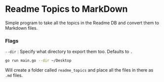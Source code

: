 # Readme Topics to MarkDown

Simple program to take all the topics in the Readme DB and convert them to Markdown files.

### Flags

`--dir` : Specify what directory to export them too. Defaults to `.`

```bash
go run main.go --dir ~/Desktop
```

Will create a folder called `readme_topics` and place all the files in there as `.md` files.

